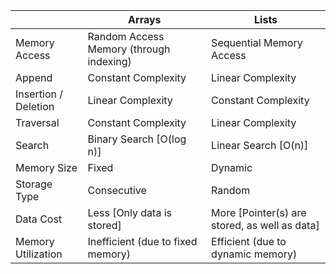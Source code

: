 | | Arrays | Lists |
|-| ------ | ----- |
|Memory Access | Random Access Memory (through indexing) | Sequential Memory Access |
| Append | Constant Complexity | Linear Complexity |
| Insertion / Deletion | Linear Complexity | Constant Complexity |
| Traversal | Constant Complexity | Linear Complexity |
| Search | Binary Search [O(log n)] | Linear Search [O(n)]
| Memory Size | Fixed | Dynamic |
| Storage Type | Consecutive | Random |
| Data Cost | Less [Only data is stored] | More [Pointer(s) are stored, as well as data] |
| Memory Utilization | Inefficient (due to fixed memory) | Efficient (due to dynamic memory) |

